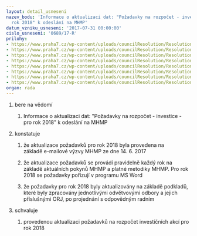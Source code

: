 ```yaml
---
layout: detail_usneseni
nazev_bodu: 'Informace o aktualizaci dat: "Požadavky na rozpočet - investice - pro
  rok 2018" k odeslání na MHMP'
datum_vzniku_usneseni: '2017-07-31 00:00:00'
cislo_usneseni: '0689/17-R'
prilohy:
- https://www.praha7.cz/wp-content/uploads/councilResolution/Resolutions/29111/export/Duvodovazprava~230563.docx
- https://www.praha7.cz/wp-content/uploads/councilResolution/Resolutions/29111/export/INV_Formular_2018_OSK_2~230562.docx
- https://www.praha7.cz/wp-content/uploads/councilResolution/Resolutions/29111/export/INV_Formular_2018_ODO_2~230561.docx
- https://www.praha7.cz/wp-content/uploads/councilResolution/Resolutions/29111/export/INV_Formular_2018_OZP_207_2~230560.docx
- https://www.praha7.cz/wp-content/uploads/councilResolution/Resolutions/29111/export/INV_Formular_2018_OZP_407_2~230559.docx
- https://www.praha7.cz/wp-content/uploads/councilResolution/Resolutions/29111/export/INV_Formular_2018_OMA_RadniLacko_2~230558.docx
- https://www.praha7.cz/wp-content/uploads/councilResolution/Resolutions/29111/export/INV_Formular_2018_OMA_RadniProchazka_2~230557.docx
- https://www.praha7.cz/wp-content/uploads/councilResolution/Resolutions/29111/export/export~295591.pdf
organ: rada
---
```

<ol class="urzList_view" id="urzList">
<li class="urzClass1" id=""><span name="1">bere na vědomí</span> 
<ol class="urzOlClass">
<li class="urzClass2" style="TEXT-ALIGN: left" id=""><span><p>Informace o aktualizaci dat: "Požadavky na rozpočet - investice - pro rok 2018" k odeslání na MHMP</p></span></li></ol></li>
<li class="urzClass1" id=""><span name="6">konstatuje</span> 
<ol class="urzOlClass">
<li class="urzClass2" style="TEXT-ALIGN: left" id=""><span><p>že aktualizace požadavků pro rok 2018 byla provedena na základě&nbsp;e-mailové výzvy MHMP&nbsp;ze dne 14. 6. 2017</p></span></li>
<li class="urzClass2" style="TEXT-ALIGN: left" id=""><span><p>že aktualizace požadavků&nbsp;se provádí pravidelně každý rok na základě aktuálních pokynů MHMP a platné metodiky MHMP. Pro rok 2018 se požadavky pořizují v programu MS Word<br></p></span></li>
<li class="urzClass2" style="TEXT-ALIGN: left" id=""><span><p>že&nbsp;požadavky pro rok 2018 byly aktualizovány na základě podkladů, které byly zpracovány&nbsp;jednotlivými odvětvovými odbory a jejich příslušnými ORJ, po projednání s odpovědným radním<br></p></span></li></ol></li>
<li class="urzClass1" id=""><span name="24">schvaluje</span> 
<ol class="urzOlClass">
<li class="urzClass2" style="TEXT-ALIGN: left" id=""><span><p>provedenou aktualizaci požadavků na rozpočet investičních akcí pro rok 2018<br></p></span></li></ol></li></ol>